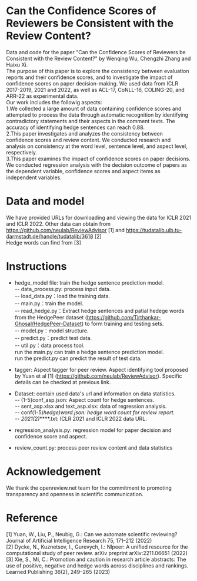 # Can the Confidence Scores of Reviewers be Consistent with the Review Content?
Data and code for the paper "Can the Confidence Scores of Reviewers be Consistent with the Review Content?" by Wenqing Wu, Chengzhi Zhang and Haixu Xi. <br>
The purpose of this paper is to explore the consistency between evaluation reports and their confidence scores, and to investigate the impact of confidence scores on paper decision-making. We used data from ICLR 2017-2019, 2021 and 2022, as well as ACL-17, CoNLL-16, COLING-20, and ARR-22 as experimental data.<br>
Our work includes the followig aspects:<br>
1.We collected a large amount of data containing confidence scores and attempted to process the data through automatic recognition by identifying contradictory statements and their aspects in the comment texts. The accuracy of identifying hedge sentences can reach 0.88. <br>
2.This paper investigates and analyzes the consistency between confidence scores and review content. We conducted research and analysis on consistency at the word level, sentence level, and aspect level, respectively. <br>
3.This paper examines the impact of confidence scores on paper decisions. We conducted regression analysis with the decision outcome of papers as the dependent variable, confidence scores and aspect items as independent variables.
# Data and model
We have provided URLs for downloading and viewing the data for ICLR 2021 and ICLR 2022. Other data can obtain from https://github.com/neulab/ReviewAdvisor [1] and https://tudatalib.ulb.tu-darmstadt.de/handle/tudatalib/3618 [2] <br> 
Hedge words can find from [3] <br>
# Instructions
- hedge_model file: train the hedge sentence prediction model.<br>
-- data_process.py: process input data.<br>
-- load_data.py：load the training data.<br>
-- main.py：train the model.<br>
-- read_hedge.py：Extract hedge sentences and patial hedege words from the HedgePeer dataset (https://github.com/Tirthankar-Ghosal/HedgePeer-Dataset) to form training and testing sets.<br>
-- model.py：model structure.<br>
-- predict.py：predict test data.<br>
-- util.py：data process tool.<br>
run the main.py can train a hedge sentence prediction model.<br>
run the predict.py can predict the result of test data.<br>
- tagger: Aspect tagger for peer review. Aspect identifying tool proposed by Yuan et al [1] (https://github.com/neulab/ReviewAdvisor). Specific details can be checked at previous link.<br>

- Dataset: contain used data's url and information on data statistics.<br>
  -- (1-5)conf_asp.json: Aspect count for hedge sentences.<br>
  -- sent_asp.xlsx and text_asp.xlsx: data of regression analysis.<br>
  -- conf(1-5)_hedge)word.json: hedge word count for review report.<br>
  -- 2021(2)_****.txt: ICLR 2021 and ICLR 2022 data URL.<br>

- regression_analysis.py: regression model for paper decision and confidence score and aspect. <br>
- review_count.py: process peer review content and data statistics<br>


# Acknowledgement
We thank the openreview.net team for the commitment to promoting transparency and openness in scientific communication.
# Reference
[1] Yuan, W., Liu, P., Neubig, G.: Can we automate scientific reviewing? Journal of Artificial Intelligence Research 75, 171–212 (2022) <br>
[2] Dycke, N., Kuznetsov, I., Gurevych, I.: Nlpeer: A unified resource for the computational study of peer review. arXiv preprint arXiv:2211.06651 (2022) <br>
[3] Xie, S., Mi, C.: Promotion and caution in research article abstracts: The use of positive, negative and hedge words across disciplines and rankings. Learned Publishing 36(2), 249–265 (2023)

